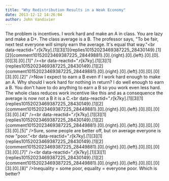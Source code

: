 ```yaml
---
title: "Why Redistribution Results in a Weak Economy"
date: 2013-12-12 14:26:04
author: John Vandivier
---
```




The problem is incentives. I work hard and make an A in class. You are lazy and make a D+. The class average is a B. The professor says, \"To be fair, next test everyone will simply earn the average. It's equal that way.\"<br data-reactid=\".r[k7ky].[1][3][1]{replies10152023469387225_28430149}.[1][2]{comment10152023469387225_28449881}.[0].{right}.[0].{left}.[0].[0].[0][3].[0].[1]\" /><br data-reactid=\".r[k7ky].[1][3][1]{replies10152023469387225_28430149}.[1][2]{comment10152023469387225_28449881}.[0].{right}.[0].{left}.[0].[0].[0][3].[0].[2]\" />Now I expect to earn a B even if I work hard enough to make an A. Why should I work hard for nothing in return? I do well enough to earn a B. You don't have to do anything to earn a B so you work even less hard. The whole class reduces work incentive like this and as a consequence the average is now not a B it is a C.<br data-reactid=\".r[k7ky].[1][3][1]{replies10152023469387225_28430149}.[1][2]{comment10152023469387225_28449881}.[0].{right}.[0].{left}.[0].[0].[0][3].[0].[4]\" /><br data-reactid=\".r[k7ky].[1][3][1]{replies10152023469387225_28430149}.[1][2]{comment10152023469387225_28449881}.[0].{right}.[0].{left}.[0].[0].[0][3].[0].[5]\" />Sure, some people are better off, but on average everyone is now \"poor.\"<br data-reactid=\".r[k7ky].[1][3][1]{replies10152023469387225_28430149}.[1][2]{comment10152023469387225_28449881}.[0].{right}.[0].{left}.[0].[0].[0][3].[0].[7]\" /><br data-reactid=\".r[k7ky].[1][3][1]{replies10152023469387225_28430149}.[1][2]{comment10152023469387225_28449881}.[0].{right}.[0].{left}.[0].[0].[0][3].[0].[8]\" />Inequality = some poor, equality = everyone poor. Which is better?